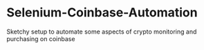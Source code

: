 # Selenium-Coinbase-Automation
Sketchy setup to automate some aspects of crypto monitoring and purchasing on coinbase 
